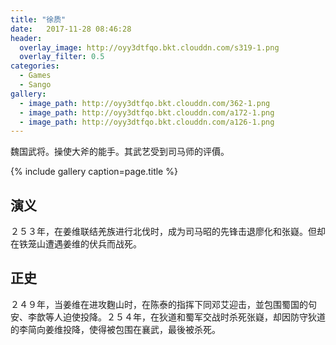 ```yaml
---
title: "徐质"
date:   2017-11-28 08:46:28
header:
  overlay_image: http://oyy3dtfqo.bkt.clouddn.com/s319-1.png
  overlay_filter: 0.5
categories:
  - Games
  - Sango
gallery:
  - image_path: http://oyy3dtfqo.bkt.clouddn.com/362-1.png
  - image_path: http://oyy3dtfqo.bkt.clouddn.com/a172-1.png
  - image_path: http://oyy3dtfqo.bkt.clouddn.com/a126-1.png
---
```


魏国武将。操使大斧的能手。其武艺受到司马师的评價。

{% include gallery caption=page.title %}

## 演义

２５３年，在姜维联结羌族进行北伐时，成为司马昭的先锋击退廖化和张嶷。但却在铁笼山遭遇姜维的伏兵而战死。

## 正史

２４９年，当姜维在进攻麴山时，在陈泰的指挥下同邓艾迎击，並包围蜀国的句安、李歆等人迫使投降。２５４年，在狄道和蜀军交战时杀死张嶷，却因防守狄道的李简向姜维投降，使得被包围在襄武，最後被杀死。